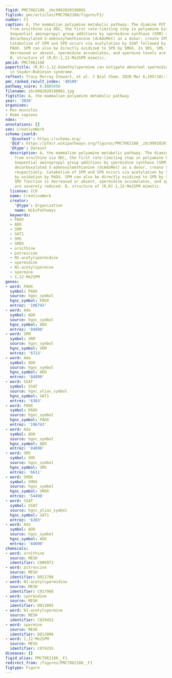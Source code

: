 ```yaml
---
figid: PMC7062180__zbc9992020190001
figlink: pmc/articles/PMC7062180/figure/F1/
number: F1
caption: A, the mammalian polyamine metabolic pathway. The diamine PUT is derived
  from ornithine via ODC, the first rate-limiting step in polyamine biosynthesis.
  Sequential aminopropyl group additions by spermidine synthase (SRM) and SMS, using
  decarboxylated S-adenosylmethionine (dcAdoMet) as a donor, create SPD and SPM, respectively.
  Catabolism of SPM and SPD occurs via acetylation by SSAT followed by oxidation by
  PAOX. SPM can also be directly oxidized to SPD by SMOX. In SRS, SMS function is
  decreased or absent, spermidine accumulates, and spermine levels are severely reduced.
  B, structure of (R,R)-1,12-Me2SPM mimetic.
pmcid: PMC7062180
papertitle: (R,R)-1,12-Dimethylspermine can mitigate abnormal spermidine accumulation
  in Snyder–Robinson syndrome.
reftext: Tracy Murray Stewart, et al. J Biol Chem. 2020 Mar 6;295(10):3247-3256.
pmc_ranked_result_index: '40109'
pathway_score: 0.8805456
filename: zbc9992020190001.jpg
figtitle: A, the mammalian polyamine metabolic pathway
year: '2020'
organisms:
- Mus musculus
- Homo sapiens
ndex: ''
annotations: []
seo: CreativeWork
schema-jsonld:
  '@context': https://schema.org/
  '@id': https://pfocr.wikipathways.org/figures/PMC7062180__zbc9992020190001.html
  '@type': Dataset
  description: A, the mammalian polyamine metabolic pathway. The diamine PUT is derived
    from ornithine via ODC, the first rate-limiting step in polyamine biosynthesis.
    Sequential aminopropyl group additions by spermidine synthase (SRM) and SMS, using
    decarboxylated S-adenosylmethionine (dcAdoMet) as a donor, create SPD and SPM,
    respectively. Catabolism of SPM and SPD occurs via acetylation by SSAT followed
    by oxidation by PAOX. SPM can also be directly oxidized to SPD by SMOX. In SRS,
    SMS function is decreased or absent, spermidine accumulates, and spermine levels
    are severely reduced. B, structure of (R,R)-1,12-Me2SPM mimetic.
  license: CC0
  name: CreativeWork
  creator:
    '@type': Organization
    name: WikiPathways
  keywords:
  - PAOX
  - ADO
  - SRM
  - SAT1
  - SMS
  - SMOX
  - ornithine
  - putrescine
  - N1-acetylspermidine
  - spermidine
  - N1-acetylspermine
  - spermine
  - 1,12-Me2SPM
genes:
- word: PAOX
  symbol: PAOX
  source: hgnc_symbol
  hgnc_symbol: PAOX
  entrez: '196743'
- word: Ado
  symbol: ADO
  source: hgnc_symbol
  hgnc_symbol: ADO
  entrez: '84890'
- word: SRM
  symbol: SRM
  source: hgnc_symbol
  hgnc_symbol: SRM
  entrez: '6723'
- word: Ado
  symbol: ADO
  source: hgnc_symbol
  hgnc_symbol: ADO
  entrez: '84890'
- word: SSAT
  symbol: SSAT
  source: hgnc_alias_symbol
  hgnc_symbol: SAT1
  entrez: '6303'
- word: PAOX
  symbol: PAOX
  source: hgnc_symbol
  hgnc_symbol: PAOX
  entrez: '196743'
- word: Ado
  symbol: ADO
  source: hgnc_symbol
  hgnc_symbol: ADO
  entrez: '84890'
- word: SMS
  symbol: SMS
  source: hgnc_symbol
  hgnc_symbol: SMS
  entrez: '6611'
- word: SMOX
  symbol: SMOX
  source: hgnc_symbol
  hgnc_symbol: SMOX
  entrez: '54498'
- word: SSAT
  symbol: SSAT
  source: hgnc_alias_symbol
  hgnc_symbol: SAT1
  entrez: '6303'
- word: Ado
  symbol: ADO
  source: hgnc_symbol
  hgnc_symbol: ADO
  entrez: '84890'
chemicals:
- word: ornithine
  source: MESH
  identifier: C008973
- word: putrescine
  source: MESH
  identifier: D011700
- word: N1-acetylspermidine
  source: MESH
  identifier: C017988
- word: spermidine
  source: MESH
  identifier: D013095
- word: N1-acetylspermine
  source: MESH
  identifier: C029452
- word: spermine
  source: MESH
  identifier: D013096
- word: 1,12-Me2SPM
  source: MESH
  identifier: C079255
diseases: []
figid_alias: PMC7062180__F1
redirect_from: /figures/PMC7062180__F1
figtype: Figure
---
```

